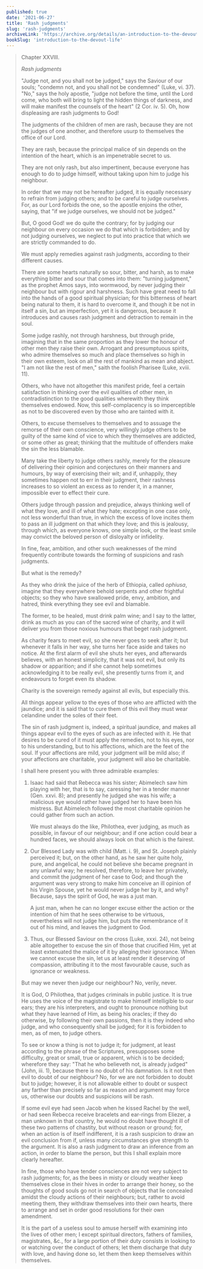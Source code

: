 ```yaml
---
published: true
date: '2021-06-27'
title: 'Rash judgments'
slug: 'rash-judgments'
archiveLink: 'https://archive.org/details/an-introduction-to-the-devout-life/page/176?view=theater'
bookSlug: 'introduction-to-the-devout-life'
---
```


> Chapter XXVIII.
>
> *Rash judgments*
>
> "Judge not, and you shall not be judged," says the Saviour of our souls; "condemn not, and you shall not be condemned" (Luke, vi. 37). "No," says the holy apostle, "judge not before the time, until the Lord come, who both will bring to light the hidden things of darkness, and will make manifest the counsels of the heart" (2 Cor. iv. 5). Oh, how displeasing are rash judgments to God!
>
> The judgments of the children of men are rash, because they are not the judges of one another, and therefore usurp to themselves the office of our Lord.
>
> They are rash, because the principal malice of sin depends on the intention of the heart, which is an impenetrable secret to us.
>
> They are not only rash, but also impertinent, because everyone has enough to do to judge himself, without taking upon him to judge his neighbour.
>
> In order that we may not be hereafter judged, it is equally necessary to refrain from judging others; and to be careful to judge ourselves. For, as our Lord forbids the one, so the apostle enjoins the other, saying, that "if we judge ourselves, we should not be judged."
>
> But, O good God! we do quite the contrary; for by judging our neighbour on every occasion we do that which is forbidden; and by not judging ourselves, we neglect to put into practice that which we are strictly commanded to do.
>
> We must apply remedies against rash judgments, according to their different causes.
>
> There are some hearts naturally so sour, bitter, and harsh, as to make everything bitter and sour that comes into them: "turning judgment," as the prophet Amos says, into wormwood, by never judging their neighbour but with rigour and harshness. Such have great need to fall into the hands of a good spiritual physician; for this bitterness of heart being natural to them, it is hard to overcome it, and though it be not in itself a sin, but an imperfection, yet it is dangerous, because it introduces and causes rash judgment and detraction to remain in the soul.
>
> Some judge rashly, not through harshness, but through pride, imagining that in the same proportion as they lower the honour of other men they raise their own. Arrogant and presumptuous spirits, who admire themselves so much and place themselves so high in their own esteem, look on all the rest of mankind as mean and abject. "I am not like the rest of men," saith the foolish Pharisee (Luke, xviii. 11).
>
> Others, who have not altogether this manifest pride, feel a certain satisfaction in thinking over the evil qualities of other men, in contradistinction to the good qualities wherewith they think themselves endowed. Now, this self-complacency is so imperceptible as not to be discovered even by those who are tainted with it.
>
> Others, to excuse themselves to themselves and to assuage the remorse of their own conscience, very willingly judge others to be guilty of the same kind of vice to which they themselves are addicted, or some other as great; thinking that the multitude of offenders make the sin the less blamable.
>
> Many take the liberty to judge others rashly, merely for the pleasure of delivering their opinion and conjectures on their manners and humours, by way of exercising their wit; and if, unhappily, they sometimes happen not to err in their judgment, their rashness increases to so violent an excess as to render it, in a manner, impossible ever to effect their cure.
>
> Others judge through passion and prejudice, always thinking well of what they love, and ill of what they hate; excepting in one case only, not less wonderful than true, in which the excess of love incites them to pass an ill judgment on that which they love; and this is jealousy, through which, as everyone knows, one simple look, or the least smile may convict the beloved person of disloyalty or infidelity.
>
> In fine, fear, ambition, and other such weaknesses of the mind frequently contribute towards the forming of suspicions and rash judgments.
>
> But what is the remedy?
>
> As they who drink the juice of the herb of Ethiopia, called *ophiusa*, imagine that they everywhere behold serpents and other frightful objects; so they who have swallowed pride, envy, ambition, and hatred, think everything they see evil and blamable.
>
> The former, to be healed, must drink palm wine; and I say to the latter, drink as much as you can of the sacred wine of charity, and it will deliver you from those noxious humours that beget rash judgment.
>
> As charity fears to meet evil, so she never goes to seek after it; but whenever it falls in her way, she turns her face aside and takes no notice. At the first alarm of evil she shuts her eyes, and afterwards believes, with an honest simplicity, that it was not evil, but only its shadow or apparition; and if she cannot help sometimes acknowledging it to be really evil, she presently turns from it, and endeavours to forget even its shadow.
>
> Charity is the sovereign remedy against all evils, but especially this.
>
> All things appear yellow to the eyes of those who are afflicted with the jaundice; and it is said that to cure them of this evil they must wear celandine under the soles of their feet.
>
> The sin of rash judgment is, indeed, a spiritual jaundice, and makes all things appear evil to the eyes of such as are infected with it. He that desires to be cured of it must apply the remedies, not to his eyes, nor to his understanding, but to his affections, which are the feet of the soul. If your affections are mild, your judgment will be mild also; if your affections are charitable, your judgment will also be charitable.
>
> I shall here present you with three admirable examples:
>
> 1. Isaac had said that Rebecca was his sister; Abimelech saw him playing with her, that is to say, caressing her in a tender manner (Gen. xxvi. 8); and presently he judged she was his wife; a malicious eye would rather have judged her to have been his mistress. But Abimelech followed the most charitable opinion he could gather from such an action.
>
>    We must always do the like, Philothea, ever judging, as much as possible, in favour of our neighbour; and if one action could bear a hundred faces, we should always look on that which is the fairest.
>
> 2. Our Blessed Lady was with child (Matt. i. 9), and St. Joseph plainly perceived it; but, on the other hand, as he saw her quite holy, pure, and angelical, he could not believe she became pregnant in any unlawful way; he resolved, therefore, to leave her privately, and commit the judgment of her case to God; and though the argument was very strong to make him conceive an ill opinion of his Virgin Spouse, yet he would never judge her by it, and why? Because, says the spirit of God, he was a just man.
>
>    A just man, when he can no longer excuse either the action or the intention of him that he sees otherwise to be virtuous, nevertheless will not judge him, but puts the remembrance of it out of his mind, and leaves the judgment to God.
>
> 3. Thus, our Blessed Saviour on the cross (Luke, xxxi. 24), not being able altogether to excuse the sin of those that crucified Him, yet at least extenuated the malice of it by alleging their ignorance. When we cannot excuse the sin, let us at least render it deserving of compassion, attributing it to the most favourable cause, such as ignorance or weakness.
>
> But may we never then judge our neighbour? No, verily, never.
>
> It is God, O Philothea, that judges criminals in public justice. It is true He uses the voice of the magistrate to make himself intelligible to our ears; they are his interpreters, and ought to pronounce nothing but what they have learned of Him, as being his oracles; if they do otherwise, by following their own passions, then it is they indeed who judge, and who consequently shall be judged; for it is forbidden to men, as of men, to judge others.
>
> To see or know a thing is not to judge it; for judgment, at least according to the phrase of the Scriptures, presupposes some difficulty, great or small, true or apparent, which is to be decided; wherefore they say: "That he who believeth not, is already judged" (John, iii. 1), because there is no doubt of his damnation. Is it not then evil to doubt of our neighbour? No, for we are not forbidden to doubt but to judge; however, it is not allowable either to doubt or suspect any farther than precisely so far as reason and argument may force us, otherwise our doubts and suspicions will be rash.
>
> If some evil eye had seen Jacob when he kissed Rachel by the well, or had seen Rebecca receive bracelets and ear-rings from Eliezer, a man unknown in that country, he would no doubt have thought ill of these two patterns of chastity, but without reason or ground; for, when an action is of itself indifferent, it is a rash suspicion to draw an evil conclusion from if, unless many circumstances give strength to the argument. It is also a rash judgment to draw an inference from an action, in order to blame the person, but this I shall explain more clearly hereafter.
>
> In fine, those who have tender consciences are not very subject to rash judgments; for, as the bees in misty or cloudy weather keep themselves close in their hives in order to arrange their honey, so the thoughts of good souls go not in search of objects that lie concealed amidst the cloudy actions of their neighbours; but, rather to avoid meeting them, they withdraw themselves into their own hearts, there to arrange and set in order good resolutions for their own amendment.
>
> It is the part of a useless soul to amuse herself with examining into the lives of other men; I except spiritual directors, fathers of families, magistrates, &c., for a large portion of their duty consists in looking to or watching over the conduct of others; let them discharge that duty with love, and having done so, let them then keep themselves within themselves.